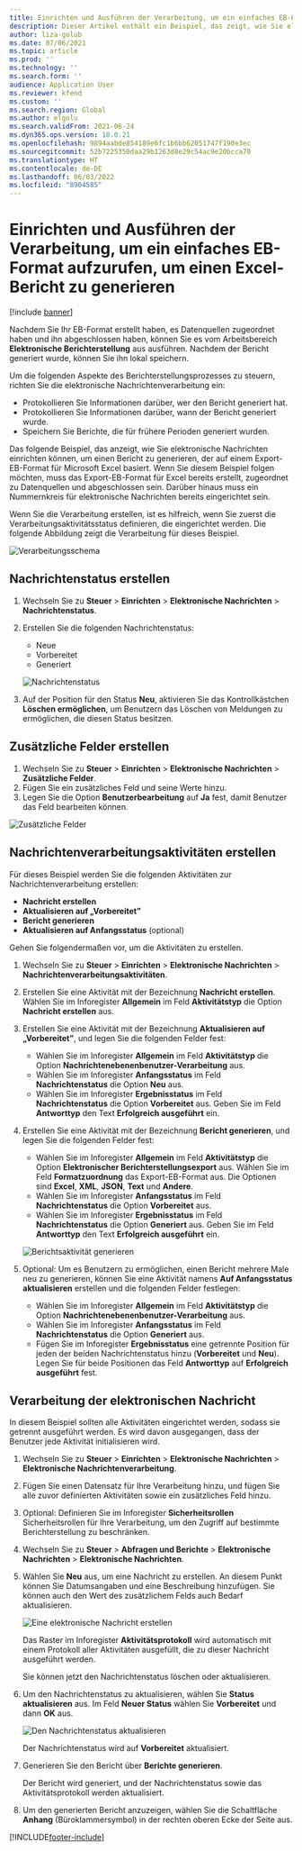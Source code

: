 ```yaml
---
title: Einrichten und Ausführen der Verarbeitung, um ein einfaches EB-Format aufzurufen, um einen Excel-Bericht zu generieren
description: Dieser Artikel enthält ein Beispiel, das zeigt, wie Sie elektronische Nachrichten einrichten und verwenden.
author: liza-golub
ms.date: 07/06/2021
ms.topic: article
ms.prod: ''
ms.technology: ''
ms.search.form: ''
audience: Application User
ms.reviewer: kfend
ms.custom: ''
ms.search.region: Global
ms.author: elgolu
ms.search.validFrom: 2021-06-24
ms.dyn365.ops.version: 10.0.21
ms.openlocfilehash: 9894aabde854189e6fc1b6bb62051747f190e3ec
ms.sourcegitcommit: 52b7225350daa29b1263d8e29c54ac9e20bcca70
ms.translationtype: HT
ms.contentlocale: de-DE
ms.lasthandoff: 06/03/2022
ms.locfileid: "8904585"
---
```

# <a name="set-up-and-run-processing-to-call-a-simple-exporting-er-format-to-generate-an-excel-report"></a>Einrichten und Ausführen der Verarbeitung, um ein einfaches EB-Format aufzurufen, um einen Excel-Bericht zu generieren

[!include [banner](../includes/banner.md)]

Nachdem Sie Ihr EB-Format erstellt haben, es Datenquellen zugeordnet haben und ihn abgeschlossen haben, können Sie es vom Arbeitsbereich **Elektronische Berichterstellung** aus ausführen. Nachdem der Bericht generiert wurde, können Sie ihn lokal speichern.

Um die folgenden Aspekte des Berichterstellungsprozesses zu steuern, richten Sie die elektronische Nachrichtenverarbeitung ein:

- Protokollieren Sie Informationen darüber, wer den Bericht generiert hat.
- Protokollieren Sie Informationen darüber, wann der Bericht generiert wurde.
- Speichern Sie Berichte, die für frühere Perioden generiert wurden.

Das folgende Beispiel, das anzeigt, wie Sie elektronische Nachrichten einrichten können, um einen Bericht zu generieren, der auf einem Export-EB-Format für Microsoft Excel basiert. Wenn Sie diesem Beispiel folgen möchten, muss das Export-EB-Format für Excel bereits erstellt, zugeordnet zu Datenquellen und abgeschlossen sein. Darüber hinaus muss ein Nummernkreis für elektronische Nachrichten bereits eingerichtet sein.

Wenn Sie die Verarbeitung erstellen, ist es hilfreich, wenn Sie zuerst die Verarbeitungsaktivitätsstatus definieren, die eingerichtet werden. Die folgende Abbildung zeigt die Verarbeitung für dieses Beispiel.

![Verarbeitungsschema](media/processing-scheme.png)

## <a name="create-message-statuses"></a>Nachrichtenstatus erstellen

1. Wechseln Sie zu **Steuer** \> **Einrichten** \> **Elektronische Nachrichten** \> **Nachrichtenstatus**.
2. Erstellen Sie die folgenden Nachrichtenstatus:

    - Neue
    - Vorbereitet
    - Generiert

    ![Nachrichtenstatus](media/message-statuses.png)

3. Auf der Position für den Status **Neu**, aktivieren Sie das Kontrollkästchen **Löschen ermöglichen**, um Benutzern das Löschen von Meldungen zu ermöglichen, die diesen Status besitzen.

## <a name="create-additional-fields"></a>Zusätzliche Felder erstellen

1. Wechseln Sie zu **Steuer** \> **Einrichten** \> **Elektronische Nachrichten** \> **Zusätzliche Felder**.
2. Fügen Sie ein zusätzliches Feld und seine Werte hinzu.
3. Legen Sie die Option **Benutzerbearbeitung** auf **Ja** fest, damit Benutzer das Feld bearbeiten können.

![Zusätzliche Felder](media/additional-fields.png)

## <a name="create-message-processing-actions"></a>Nachrichtenverarbeitungsaktivitäten erstellen

Für dieses Beispiel werden Sie die folgenden Aktivitäten zur Nachrichtenverarbeitung erstellen:

- **Nachricht erstellen**
- **Aktualisieren auf „Vorbereitet”**
- **Bericht generieren**
- **Aktualisieren auf Anfangsstatus** (optional)

Gehen Sie folgendermaßen vor, um die Aktivitäten zu erstellen.

1. Wechseln Sie zu **Steuer** \> **Einrichten** \> **Elektronische Nachrichten** \> **Nachrichtenverarbeitungsaktivitäten**.
2. Erstellen Sie eine Aktivität mit der Bezeichnung **Nachricht erstellen**. Wählen Sie im Inforegister **Allgemein** im Feld **Aktivitätstyp** die Option **Nachricht erstellen** aus.
3. Erstellen Sie eine Aktivität mit der Bezeichnung **Aktualisieren auf „Vorbereitet”**, und legen Sie die folgenden Felder fest:

    - Wählen Sie im Inforegister **Allgemein** im Feld **Aktivitätstyp** die Option **Nachrichtenebenenbenutzer-Verarbeitung** aus.
    - Wählen Sie im Inforegister **Anfangsstatus** im Feld **Nachrichtenstatus** die Option **Neu** aus.
    - Wählen Sie im Inforegister **Ergebnisstatus** im Feld **Nachrichtenstatus** die Option **Vorbereitet** aus. Geben Sie im Feld **Antworttyp** den Text **Erfolgreich ausgeführt** ein.

4. Erstellen Sie eine Aktivität mit der Bezeichnung **Bericht generieren**, und legen Sie die folgenden Felder fest:

    - Wählen Sie im Inforegister **Allgemein** im Feld **Aktivitätstyp** die Option **Elektronischer Berichterstellungsexport** aus. Wählen Sie im Feld **Formatzuordnung** das Export-EB-Format aus. Die Optionen sind **Excel**, **XML**, **JSON**, **Text** und **Andere**.
    - Wählen Sie im Inforegister **Anfangsstatus** im Feld **Nachrichtenstatus** die Option **Vorbereitet** aus.
    - Wählen Sie im Inforegister **Ergebnisstatus** im Feld **Nachrichtenstatus** die Option **Generiert** aus. Geben Sie im Feld **Antworttyp** den Text **Erfolgreich ausgeführt** ein.

    ![Berichtsaktivität generieren](media/generate-report-action.png)

5. Optional: Um es Benutzern zu ermöglichen, einen Bericht mehrere Male neu zu generieren, können Sie eine Aktivität namens **Auf Anfangsstatus aktualisieren** erstellen und die folgenden Felder festlegen:

    - Wählen Sie im Inforegister **Allgemein** im Feld **Aktivitätstyp** die Option **Nachrichtenebenenbenutzer-Verarbeitung** aus.
    - Wählen Sie im Inforegister **Anfangsstatus** im Feld **Nachrichtenstatus** die Option **Generiert** aus.
    - Fügen Sie im Inforegister **Ergebnisstatus** eine getrennte Position für jeden der beiden Nachrichtenstatus hinzu (**Vorbereitet** und **Neu**). Legen Sie für beide Positionen das Feld **Antworttyp** auf **Erfolgreich ausgeführt** fest.

## <a name="electronic-message-processing"></a>Verarbeitung der elektronischen Nachricht

In diesem Beispiel sollten alle Aktivitäten eingerichtet werden, sodass sie getrennt ausgeführt werden. Es wird davon ausgegangen, dass der Benutzer jede Aktivität initialisieren wird.

1. Wechseln Sie zu **Steuer** \> **Einrichten** \> **Elektronische Nachrichten** \> **Elektronische Nachrichtenverarbeitung**.
2. Fügen Sie einen Datensatz für Ihre Verarbeitung hinzu, und fügen Sie alle zuvor definierten Aktivitäten sowie ein zusätzliches Feld hinzu.
3. Optional: Definieren Sie im Inforegister **Sicherheitsrollen** Sicherheitsrollen für Ihre Verarbeitung, um den Zugriff auf bestimmte Berichterstellung zu beschränken.
4. Wechseln Sie zu **Steuer** \> **Abfragen und Berichte** \> **Elektronische Nachrichten** \> **Elektronische Nachrichten**.
5. Wählen Sie **Neu** aus, um eine Nachricht zu erstellen. An diesem Punkt können Sie Datumsangaben und eine Beschreibung hinzufügen. Sie können auch den Wert des zusätzlichem Felds auch Bedarf aktualisieren.

    ![Eine elektronische Nachricht erstellen](media/create-electronic-message.png)

    Das Raster im Inforegister **Aktivitätsprotokoll** wird automatisch mit einem Protokoll aller Aktivitäten ausgefüllt, die zu dieser Nachricht ausgeführt werden.

    Sie können jetzt den Nachrichtenstatus löschen oder aktualisieren. 

6. Um den Nachrichtenstatus zu aktualisieren, wählen Sie **Status aktualisieren** aus. Im Feld **Neuer Status** wählen Sie **Vorbereitet** und dann **OK** aus.

    ![Den Nachrichtenstatus aktualisieren](media/update-status.png)

    Der Nachrichtenstatus wird auf **Vorbereitet** aktualisiert.

7. Generieren Sie den Bericht über **Berichte generieren**.

    Der Bericht wird generiert, und der Nachrichtenstatus sowie das Aktivitätsprotokoll werden aktualisiert.

8. Um den generierten Bericht anzuzeigen, wählen Sie die Schaltfläche **Anhang** (Büroklammersymbol) in der rechten oberen Ecke der Seite aus.

[!INCLUDE[footer-include](../../includes/footer-banner.md)]

